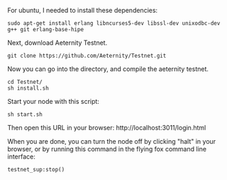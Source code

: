 For ubuntu, I needed to install these dependencies:

```
sudo apt-get install erlang libncurses5-dev libssl-dev unixodbc-dev g++ git erlang-base-hipe
```

Next, download Aeternity Testnet.

```
git clone https://github.com/Aeternity/Testnet.git
```
Now you can go into the directory, and compile the aeternity testnet.

```
cd Testnet/
sh install.sh
```
Start your node with this script:

```
sh start.sh
```
Then open this URL in your browser: http://localhost:3011/login.html

When you are done, you can turn the node off by clicking "halt" in your browser, or by running this command in the flying fox command line interface:

```
testnet_sup:stop()
```